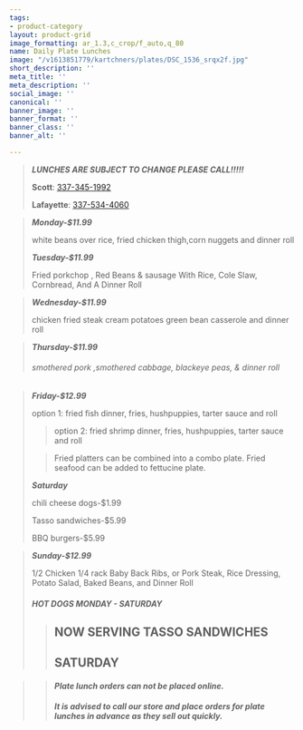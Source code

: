 ```yaml
---
tags:
- product-category
layout: product-grid
image_formatting: ar_1.3,c_crop/f_auto,q_80
name: Daily Plate Lunches
image: "/v1613851779/kartchners/plates/DSC_1536_srqx2f.jpg"
short_description: ''
meta_title: ''
meta_description: ''
social_image: ''
canonical: ''
banner_image: ''
banner_format: ''
banner_class: ''
banner_alt: ''

---
```

> **_LUNCHES ARE SUBJECT TO CHANGE PLEASE CALL!!!!!_**
>
> **Scott**: [337-345-1992](tel:3373451992)
>
> **Lafayette**: [337-534-4060](tel:3375344060)

> **_Monday-$11.99_**
>
> white beans over rice, fried chicken thigh,corn nuggets and dinner roll
>
> **_Tuesday-$11.99_**
>
> Fried porkchop , Red Beans & sausage With Rice, Cole Slaw, Cornbread, And A Dinner Roll

> **_Wednesday-$11.99_**
>
> chicken fried steak cream potatoes green bean casserole and dinner roll

> **_Thursday-$11.99_**
>
> ###### smothered pork ,smothered cabbage, blackeye peas, & dinner roll

> **_Friday-$12.99_**
>
>   option 1: fried fish dinner, fries, hushpuppies, tarter sauce and roll
>
> > option 2: fried shrimp dinner, fries, hushpuppies, tarter sauce and roll
>
> > Fried platters can be combined into a combo plate. Fried seafood can be added to fettucine plate.
>
> **_Saturday_**
>
> chili cheese dogs-$1.99
>
> Tasso sandwiches-$5.99
>
> BBQ burgers-$5.99

> **_Sunday-$12.99_**
>
> 1/2 Chicken 1/4 rack Baby Back Ribs, or Pork Steak, Rice Dressing, Potato Salad, Baked Beans, and Dinner Roll
>
> ##### HOT DOGS MONDAY - SATURDAY
>
> > ## NOW SERVING TASSO SANDWICHES
> >
> > ## SATURDAY

> > #### **_Plate lunch orders can not be placed online._**
> >
> > **_It is advised to call our store and place orders for plate lunches in advance as they sell out quickly._**